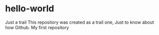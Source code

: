 # hello-world
Just a trail
This repository was created as a trail one, Just to know about how Github.
My first repository
